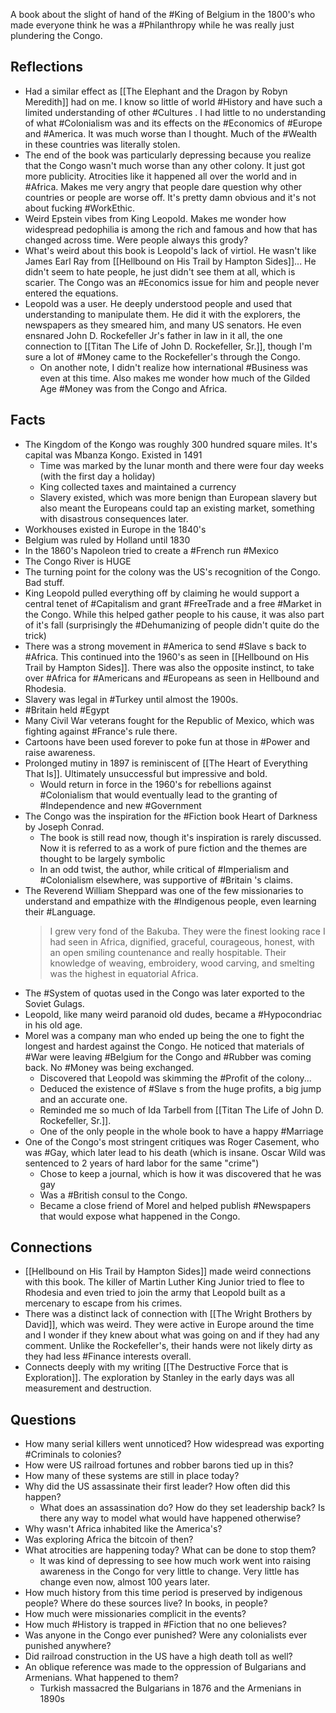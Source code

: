 A book about the slight of hand of the #King of Belgium in the 1800's who made everyone think he was a #Philanthropy while he was really just plundering the Congo. 

## Reflections
- Had a similar effect as [[The Elephant and the Dragon by Robyn Meredith]] had on me. I know so little of world #History and have such a limited understanding of other #Cultures . I had little to no understanding of what #Colonialism was and its effects on the #Economics of #Europe and #America. It was much worse than I thought. Much of the #Wealth in these countries was literally stolen. 
- The end of the book was particularly depressing because you realize that the Congo wasn't much worse than any other colony. It just got more publicity. Atrocities like it happened all over the world and in #Africa. Makes me very angry that people dare question why other countries or people are worse off. It's pretty damn obvious and it's not about fucking #WorkEthic.
- Weird Epstein vibes from King Leopold. Makes me wonder how widespread pedophilia is among the rich and famous and how that has changed across time. Were people always this grody? 
- What's weird about this book is Leopold's lack of virtiol. He wasn't like James Earl Ray from [[Hellbound on His Trail by Hampton Sides]]... He didn't seem to hate people, he just didn't see them at all, which is scarier. The Congo was an #Economics issue for him and people never entered the equations. 
- Leopold was a user. He deeply understood people and used that understanding to manipulate them. He did it with the explorers, the newspapers as they smeared him, and many US senators. He even ensnared John D. Rockefeller Jr's father in law in it all, the one connection to [[Titan The Life of John D. Rockefeller, Sr.]], though I'm sure a lot of #Money came to the Rockefeller's through the Congo.
	- On another note, I didn't realize how international #Business was even at this time. Also makes me wonder how much of the Gilded Age #Money was from the Congo and Africa. 

## Facts
- The Kingdom of the Kongo was roughly 300 hundred square miles. It's capital was Mbanza Kongo. Existed in 1491
	- Time was marked by the lunar month and there were four day weeks (with the first day a holiday)
	- King collected taxes and maintained a currency 
	- Slavery existed, which was more benign than European slavery but also meant the Europeans could tap an existing market, something with disastrous consequences later. 
- Workhouses existed in Europe in the 1840's
- Belgium was ruled by Holland until 1830
- In the 1860's Napoleon tried to create a #French run #Mexico
- The Congo River is HUGE
- The turning point for the colony was the US's recognition of the Congo. Bad stuff.
- King Leopold pulled everything off by claiming he would support a central tenet of #Capitalism and grant #FreeTrade and a free #Market in the Congo. While this helped gather people to his cause, it was also part of it's fall (surprisingly the #Dehumanizing of people didn't quite do the trick)
- There was a strong movement in #America to send #Slave s back to #Africa. This continued into the 1960's as seen in [[Hellbound on His Trail by Hampton Sides]]. There was also the opposite instinct, to take over #Africa for #Americans and #Europeans as seen in Hellbound and Rhodesia. 
- Slavery was legal in #Turkey until almost the 1900s. 
- #Britain held #Egypt
- Many Civil War veterans fought for the Republic of Mexico, which was fighting against #France's rule there. 
- Cartoons have been used forever to poke fun at those in #Power and raise awareness. 
- Prolonged mutiny in 1897 is reminiscent of [[The Heart of Everything That Is]]. Ultimately unsuccessful but impressive and bold. 
	- Would return in force in the 1960's for rebellions against #Colonialism that would eventually lead to the granting of #Independence and new #Government 
- The Congo was the inspiration for the #Fiction book Heart of Darkness by Joseph Conrad. 
	- The book is still read now, though it's inspiration is rarely discussed. Now it is referred to as a work of pure fiction and the themes are thought to be largely symbolic
	- In an odd twist, the author, while critical of #Imperialism and #Colonialism elsewhere, was supportive of #Britain 's claims. 
- The Reverend William Sheppard was one of the few missionaries to understand and empathize with the #Indigenous people, even learning their #Language. 
	> I grew very fond of the Bakuba. They were the finest looking race I had seen in Africa, dignified, graceful, courageous, honest, with an open smiling countenance and really hospitable. Their knowledge of weaving, embroidery, wood carving, and smelting was the highest in equatorial Africa.
- The #System of quotas used in the Congo was later exported to the Soviet Gulags. 
- Leopold, like many weird paranoid old dudes, became a #Hypocondriac in his old age.
- Morel was a company man who ended up being the one to fight the longest and hardest against the Congo. He noticed that materials of #War were leaving #Belgium for the Congo and #Rubber was coming back. No #Money was being exchanged. 
	- Discovered that Leopold was skimming the #Profit of the colony... 
	- Deduced the existence of #Slave s from the huge profits, a big jump and an accurate one. 
	- Reminded me so much of Ida Tarbell from [[Titan The Life of John D. Rockefeller, Sr.]]. 
	- One of the only people in the whole book to have a happy #Marriage 
- One of the Congo's most stringent critiques was Roger Casement, who was #Gay, which later lead to his death (which is insane. Oscar Wild was sentenced to 2 years of hard labor for the same "crime")
	- Chose to keep a journal, which is how it was discovered that he was gay
	- Was a #British consul to the Congo.
	- Became a close friend of Morel and helped publish #Newspapers that would expose what happened in the Congo.  



## Connections
- [[Hellbound on His Trail by Hampton Sides]] made weird connections with this book. The killer of Martin Luther King Junior tried to flee to Rhodesia and even tried to join the army that Leopold built as a mercenary to escape from his crimes. 
- There was a distinct lack of connection with [[The Wright Brothers by David]], which was weird. They were active in Europe around the time and I wonder if they knew about what was going on and if they had any comment. Unlike the Rockefeller's, their hands were not likely dirty as they had less #Finance interests overall. 
- Connects deeply with my writing [[The Destructive Force that is Exploration]]. The exploration by Stanley in the early days was all measurement and destruction. 


## Questions
- How many serial killers went unnoticed? How widespread was exporting #Criminals to colonies? 
- How were US railroad fortunes and robber barons tied up in this?
- How many of these systems are still in place today? 
- Why did the US assassinate their first leader? How often did this happen? 
	- What does an assassination do? How do they set leadership back? Is there any way to model what would have happened otherwise?
- Why wasn't Africa inhabited like the America's? 
- Was exploring Africa the bitcoin of then? 
- What atrocities are happening today? What can be done to stop them?
	- It was kind of depressing to see how much work went into raising awareness in the Congo for very little to change. Very little has change even now, almost 100 years later. 
- How much history from this time period is preserved by indigenous people? Where do these sources live? In books, in people? 
- How much were missionaries complicit in the events?
- How much #History is trapped in #Fiction that no one believes?
- Was anyone in the Congo ever punished? Were any colonialists ever punished anywhere? 
- Did railroad construction in the US have a high death toll as well? 
- An oblique reference was made to the oppression of Bulgarians and Armenians. What happened to them? 
	- Turkish massacred the Bulgarians in 1876 and the Armenians in 1890s